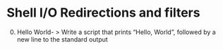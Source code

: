 # Shell I/O Redirections and filters
0. Hello World- > Write a script that prints “Hello, World”, followed by a new line to the standard output
